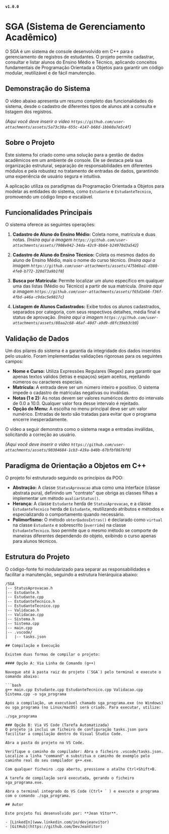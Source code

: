 **`v1.0.0`**

# SGA (Sistema de Gerenciamento Acadêmico)

O SGA é um sistema de console desenvolvido em C++ para o gerenciamento de registros de estudantes. O projeto permite cadastrar, consultar e listar alunos do Ensino Médio e Técnico, aplicando conceitos fundamentais de Programação Orientada a Objetos para garantir um código modular, reutilizável e de fácil manutenção.

## Demonstração do Sistema

O vídeo abaixo apresenta um resumo completo das funcionalidades do sistema, desde o cadastro de diferentes tipos de alunos até a consulta e listagem dos registros.

*(Aqui você deve inserir o vídeo `https://github.com/user-attachments/assets/5a73c38a-655c-4147-b68d-1bb60a7e5c4f`)*

## Sobre o Projeto

Este sistema foi criado como uma solução para a gestão de dados acadêmicos em um ambiente de console. Ele se destaca pela sua organização estrutural, separação de responsabilidades em diferentes módulos e pela robustez no tratamento de entradas de dados, garantindo uma experiência de usuário segura e intuitiva.

A aplicação utiliza os paradigmas da Programação Orientada a Objetos para modelar as entidades do sistema, como `Estudante` e `EstudanteTecnico`, promovendo um código limpo e escalável.

## Funcionalidades Principais

O sistema oferece as seguintes operações:

1.  **Cadastro de Aluno do Ensino Médio:** Coleta nome, matrícula e duas notas.
    *(Insira aqui a imagem `https://github.com/user-attachments/assets/7908e942-34da-42c9-8b64-b24970d3a542`)*

2.  **Cadastro de Aluno do Ensino Técnico:** Coleta os mesmos dados do aluno de Ensino Médio, mais o nome do curso técnico.
    *(Insira aqui a imagem `https://github.com/user-attachments/assets/475b6ba1-d380-4fe0-b772-320d73a9b1f0`)*

3.  **Busca por Matrícula:** Permite localizar um aluno específico em qualquer uma das listas (Médio ou Técnico) a partir de sua matrícula.
    *(Insira aqui a imagem `https://github.com/user-attachments/assets/f65d1eb6-f36f-4fbd-a46a-c9dac5e9817c`)*

4.  **Listagem de Alunos Cadastrados:** Exibe todos os alunos cadastrados, separados por categoria, com seus respectivos detalhes, média final e status de aprovação.
    *(Insira aqui a imagem `https://github.com/user-attachments/assets/80aa2c68-46af-40d7-a9d9-d8fc39eb3cb9`)*

## Validação de Dados

Um dos pilares do sistema é a garantia da integridade dos dados inseridos pelo usuário. Foram implementadas validações rigorosas para os seguintes campos:

-   **Nome e Curso:** Utiliza Expressões Regulares (Regex) para garantir que apenas textos válidos (letras e espaços) sejam aceitos, rejeitando números ou caracteres especiais.
-   **Matrícula:** A entrada deve ser um número inteiro e positivo. O sistema impede o cadastro de matrículas negativas ou inválidas.
-   **Notas (1 e 2):** As notas devem ser valores numéricos dentro do intervalo de 0.0 a 10.0. Qualquer valor fora desse intervalo é rejeitado.
-   **Opção do Menu:** A escolha no menu principal deve ser um valor numérico. Entradas de texto são tratadas para evitar que o programa encerre inesperadamente.

O vídeo a seguir demonstra como o sistema reage a entradas inválidas, solicitando a correção ao usuário.

*(Aqui você deve inserir o vídeo `https://github.com/user-attachments/assets/90304684-1cb3-419a-b40b-67bfbf8676f0`)*

## Paradigma de Orientação a Objetos em C++

O projeto foi estruturado seguindo os princípios da POO:

-   **Abstração:** A classe `StatusAprovacao` atua como uma interface (classe abstrata pura), definindo um "contrato" que obriga as classes filhas a implementar um método `avaliarStatus()`.
-   **Herança:** A classe `Estudante` herda de `StatusAprovacao`, e a classe `EstudanteTecnico` herda de `Estudante`, reutilizando atributos e métodos e especializando o comportamento quando necessário.
-   **Polimorfismo:** O método `obterDadosExtras()` é declarado como `virtual` na classe `Estudante` e sobrescrito (`override`) na classe `EstudanteTecnico`. Isso permite que o mesmo método se comporte de maneiras diferentes dependendo do objeto, exibindo o curso apenas para alunos técnicos.

## Estrutura do Projeto

O código-fonte foi modularizado para separar as responsabilidades e facilitar a manutenção, seguindo a estrutura hierárquica abaixo:

```text
/SGA
|-- StatusAprovacao.h
|-- Estudante.h
|-- Estudante.cpp
|-- EstudanteTecnico.h
|-- EstudanteTecnico.cpp
|-- Validacao.h
|-- Validacao.cpp
|-- Sistema.h
|-- Sistema.cpp
|-- main.cpp
|-- .vscode/
|   |-- tasks.json

## Compilação e Execução

Existem duas formas de compilar o projeto:

#### Opção A: Via Linha de Comando (g++)

Navegue até à pasta raiz do projeto (`SGA`) pelo terminal e execute o comando abaixo:

```bash
g++ main.cpp Estudante.cpp EstudanteTecnico.cpp Validacao.cpp Sistema.cpp -o sga_programa

Após a compilação, um executável chamado sga_programa.exe (no Windows) ou sga_programa (no Linux/macOS) será criado. Para executar, utilize:

./sga_programa

### Opção B: Via VS Code (Tarefa Automatizada)
O projeto já inclui um ficheiro de configuração tasks.json para facilitar a compilação dentro do Visual Studio Code.

Abra a pasta do projeto no VS Code.

Verifique o caminho do compilador: Abra o ficheiro .vscode/tasks.json. Localize a linha "command" e substitua o caminho de exemplo pelo caminho real do seu compilador g++.exe.

Com qualquer ficheiro .cpp aberto, pressione o atalho Ctrl+Shift+B.

A tarefa de compilação será executada, gerando o ficheiro sga_programa.exe.

Abra o terminal integrado do VS Code (Ctrl+ ` ) e execute o programa com o comando ./sga_programa.

## Autor

Este projeto foi desenvolvido por: **Jean Vítor**.

- [LinkedIn](www.linkedin.com/in/devjeanvitor)
- [GitHub](https://github.com/DevJeanVitor)
